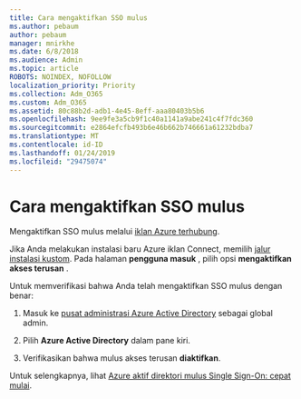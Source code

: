 ```yaml
---
title: Cara mengaktifkan SSO mulus
ms.author: pebaum
author: pebaum
manager: mnirkhe
ms.date: 6/8/2018
ms.audience: Admin
ms.topic: article
ROBOTS: NOINDEX, NOFOLLOW
localization_priority: Priority
ms.collection: Adm_O365
ms.custom: Adm_O365
ms.assetid: 80c88b2d-adb1-4e45-8eff-aaa80403b5b6
ms.openlocfilehash: 9ee9fe3a5cb9f1c40a1141a9abe241c4f7fdc360
ms.sourcegitcommit: e2864efcfb493b6e46b662b746661a61232bdba7
ms.translationtype: MT
ms.contentlocale: id-ID
ms.lasthandoff: 01/24/2019
ms.locfileid: "29475074"
---
```

# <a name="how-to-enable-seamless-sso"></a>Cara mengaktifkan SSO mulus

Mengaktifkan SSO mulus melalui [iklan Azure terhubung](https://docs.microsoft.com/en-us/azure/active-directory/connect/active-directory-aadconnect).
  
Jika Anda melakukan instalasi baru Azure iklan Connect, memilih [jalur instalasi kustom](https://docs.microsoft.com/en-us/azure/active-directory/connect/active-directory-aadconnect-get-started-custom). Pada halaman **pengguna masuk** , pilih opsi **mengaktifkan akses terusan** . 
  
Untuk memverifikasi bahwa Anda telah mengaktifkan SSO mulus dengan benar:
  
1. Masuk ke [pusat administrasi Azure Active Directory](https://aad.portal.azure.com) sebagai global admin. 
    
2. Pilih **Azure Active Directory** dalam pane kiri. 
    
3. Verifikasikan bahwa mulus akses terusan **diaktifkan**.
    
Untuk selengkapnya, lihat [Azure aktif direktori mulus Single Sign-On: cepat mulai](https://docs.microsoft.com/en-us/azure/active-directory/connect/active-directory-aadconnect-sso-quick-start).
  

